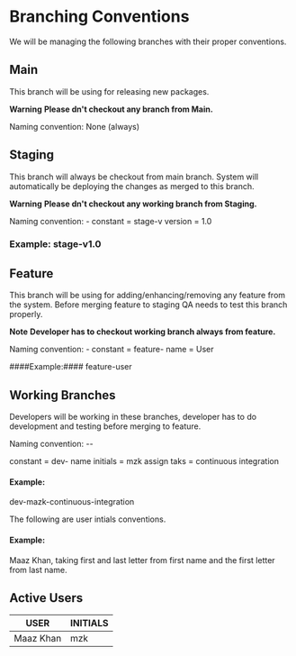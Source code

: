 # Branching Conventions 

We will be managing the following branches with their proper conventions.

## Main 
This branch will be using for releasing new packages.

**Warning**
**Please dn't checkout any branch from Main.**

Naming convention: None (always)<Main>

## Staging 
This branch will always be checkout from main branch. 
System will automatically be deploying the changes as merged to this branch.
 
**Warning** 
**Please dn't checkout any working branch from Staging.**

Naming convention: <constant>-<version>
constant = stage-v
version  = 1.0

### Example: stage-v1.0

## Feature 
This branch will be using for adding/enhancing/removing any feature from the system. 
Before merging feature to staging QA needs to test this branch properly.

**Note**
**Developer has to checkout working branch always from feature.**

Naming convention: <constant>-<feature-name>
constant = feature-
name	 = User 

####Example:#### feature-user 

## Working Branches 
Developers will be working in these branches, developer has to do development and testing before merging to feature.

Naming convention: <constant>-<name intials>-<assign task>

constant		= dev-
name initials	= mzk
assign taks		= continuous integration

#### Example:
dev-mazk-continuous-integration

The following are user intials conventions.

#### Example: 
Maaz Khan, taking first and last letter from first name and the first letter from last name.

## Active Users 
|	     USER		 | INITIALS |
|--------------------|----------|
|Maaz Khan           | mzk      |
